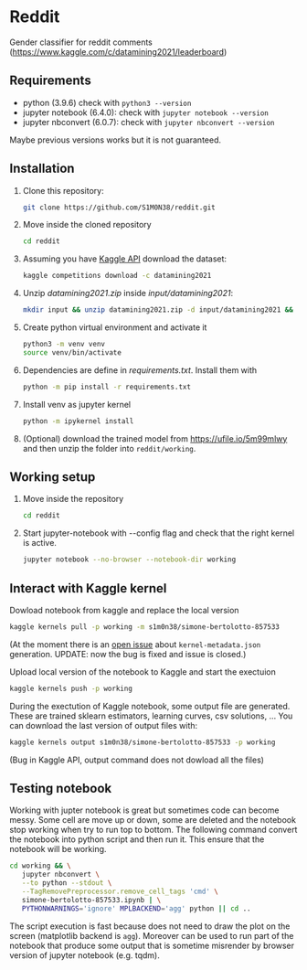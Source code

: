 # Reddit

Gender classifier for reddit comments (https://www.kaggle.com/c/datamining2021/leaderboard)

## Requirements

- python (3.9.6) check with `python3 --version`
- jupyter notebook (6.4.0): check with `jupyter notebook --version`
- jupyter nbconvert (6.0.7): check with `jupyter nbconvert --version`
  
Maybe previous versions works but it is not guaranteed.

## Installation

1. Clone this repository:

   ```bash
   git clone https://github.com/S1M0N38/reddit.git
   ```

2. Move inside the cloned repository

   ```bash
   cd reddit
   ```

3. Assuming you have [Kaggle API](https://github.com/Kaggle/kaggle-api)
   download the dataset:

   ```bash
   kaggle competitions download -c datamining2021
   ```

4. Unzip *datamining2021.zip* inside *input/datamining2021*:

   ```bash
   mkdir input && unzip datamining2021.zip -d input/datamining2021 && rm datamining2021.zip
   ```

5. Create python virtual environment and activate it

   ```bash
   python3 -m venv venv
   source venv/bin/activate
   ```

6. Dependencies are define in *requirements.txt*. Install them with

   ```bash
   python -m pip install -r requirements.txt
   ```

7. Install venv as jupyter kernel

   ```bash
   python -m ipykernel install
   ```

8. (Optional) download the trained model from https://ufile.io/5m99mlwy
   and then unzip the folder into `reddit/working`.

## Working setup

1. Move inside the repository

   ```bash
   cd reddit
   ```

2. Start jupyter-notebook with --config flag and check that the right kernel is active.

   ```bash
   jupyter notebook --no-browser --notebook-dir working
   ```

## Interact with Kaggle kernel

Dowload notebook from kaggle and replace the local version

```bash
kaggle kernels pull -p working -m s1m0n38/simone-bertolotto-857533
```

(At the moment there is an [open issue](https://github.com/Kaggle/kaggle-api/issues/377)
about `kernel-metadata.json` generation. UPDATE: now the bug is fixed and issue is closed.)

Upload local version of the notebook to Kaggle and start the exectuion

```bash
kaggle kernels push -p working
```

During the exectution of Kaggle notebook, some output file are generated. These are trained sklearn estimators,
learning curves, csv solutions, ... You can download the last version of output files with:

```bash
kaggle kernels output s1m0n38/simone-bertolotto-857533 -p working
```
(Bug in Kaggle API, output command does not dowload all the files)

## Testing notebook

Working with jupter notebook is great but sometimes code can become messy. Some cell are move up or down, some are deleted
and the notebook stop working when try to run top to bottom. The following command convert the notebook into python script and then
run it. This ensure that the notebook will be working.

```bash
cd working && \
   jupyter nbconvert \
   --to python --stdout \
   --TagRemovePreprocessor.remove_cell_tags 'cmd' \
   simone-bertolotto-857533.ipynb | \
   PYTHONWARNINGS='ignore' MPLBACKEND='agg' python || cd ..
```

The script execution is fast because does not need to draw the plot on the screen (matplotlib backend is `agg`).
Moreover can be used to run part of the notebook that produce some output that is sometime misrender by browser version of jupyter notebook (e.g. tqdm).
